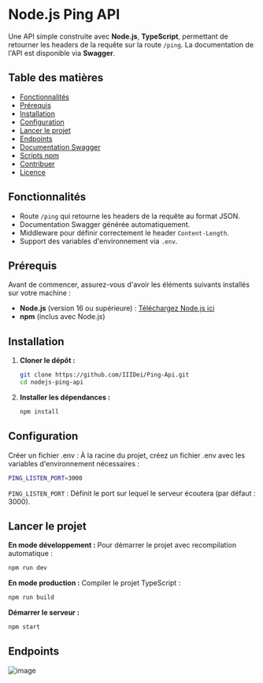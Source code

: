 # **Node.js Ping API**

Une API simple construite avec **Node.js**, **TypeScript**, permettant de retourner les headers de la requête sur la route `/ping`. La documentation de l'API est disponible via **Swagger**.

## **Table des matières**

- [Fonctionnalités](#fonctionnalités)
- [Prérequis](#prérequis)
- [Installation](#installation)
- [Configuration](#configuration)
- [Lancer le projet](#lancer-le-projet)
- [Endpoints](#endpoints)
- [Documentation Swagger](#documentation-swagger)
- [Scripts npm](#scripts-npm)
- [Contribuer](#contribuer)
- [Licence](#licence)

## **Fonctionnalités**

- Route `/ping` qui retourne les headers de la requête au format JSON.
- Documentation Swagger générée automatiquement.
- Middleware pour définir correctement le header `Content-Length`.
- Support des variables d'environnement via `.env`.

## **Prérequis**

Avant de commencer, assurez-vous d'avoir les éléments suivants installés sur votre machine :

- **Node.js** (version 16 ou supérieure) : [Téléchargez Node.js ici](https://nodejs.org/)
- **npm** (inclus avec Node.js)

## **Installation**

1. **Cloner le dépôt :**
   ```bash
   git clone https://github.com/IIIDei/Ping-Api.git
   cd nodejs-ping-api

2. **Installer les dépendances :**
   ```bash
   npm install
   ```

## **Configuration**
Créer un fichier .env : À la racine du projet, créez un fichier .env avec les variables d'environnement nécessaires :

   ```bash
   PING_LISTEN_PORT=3000
   ```
   `PING_LISTEN_PORT` : Définit le port sur lequel le serveur écoutera (par défaut : 3000).


## **Lancer le projet**
**En mode développement :**
Pour démarrer le projet avec recompilation automatique :

   ```bash
   npm run dev
   ```

**En mode production :**
Compiler le projet TypeScript :

   ```bash
   npm run build
   ```

**Démarrer le serveur :**

   ```bash
   npm start
   ```

## **Endpoints**

![image](https://github.com/user-attachments/assets/b544ac49-ee41-4f10-8f93-b4b03d2e5eea)
